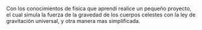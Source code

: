 Con los conocimientos de física que aprendí realice un pequeño proyecto, el cual simula la fuerza de la gravedad de los cuerpos celestes con la ley de gravitación universal, y otra manera mas simplificada.

